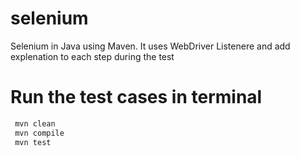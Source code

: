 # selenium
Selenium in Java using Maven.
It uses WebDriver Listenere and add explenation to each step during the test

# Run the test cases in terminal 
```sh
 mvn clean
 mvn compile
 mvn test
```
